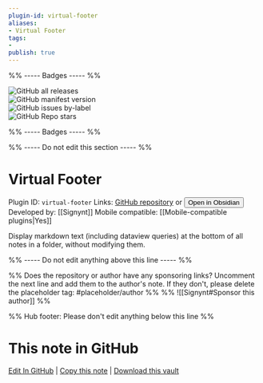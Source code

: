 ```yaml
---
plugin-id: virtual-footer
aliases:
- Virtual Footer
tags: 
- 
publish: true
---
```


%% ----- Badges ----- %%

![GitHub all releases](https://img.shields.io/github/downloads/Signynt/virtual-footer/total?color=573E7A&logo=github&style=for-the-badge)   
![GitHub manifest version](https://img.shields.io/github/manifest-json/v/Signynt/virtual-footer?color=573E7A&logo=github&style=for-the-badge)   
![GitHub issues by-label](https://img.shields.io/github/issues/Signynt/virtual-footer/help%20wanted?color=573E7A&logo=github&style=for-the-badge)   
![GitHub Repo stars](https://img.shields.io/github/stars/Signynt/virtual-footer?color=573E7A&logo=github&style=for-the-badge)

%% ----- Badges ----- %%

%% ----- Do not edit this section ----- %%

# Virtual Footer

Plugin ID: `virtual-footer`
Links: [GitHub repository](https://github.com/Signynt/virtual-footer) or [<button id=HH>Open in Obsidian</button>](obsidian://show-plugin?id=virtual-footer)
Developed by: [[Signynt]]
Mobile compatible: [[Mobile-compatible plugins|Yes]]

Display markdown text (including dataview queries) at the bottom of all notes in a folder, without modifying them.

%% ----- Do not edit anything above this line ----- %% 

%% Does the repository or author have any sponsoring links? Uncomment the next line and add them to the author's note. If they don't, please delete the placeholder tag: #placeholder/author %%
%% ![[Signynt#Sponsor this author]] %%

%% Hub footer: Please don't edit anything below this line %%

# This note in GitHub

<span class="git-footer">[Edit In GitHub](https://github.dev/obsidian-community/obsidian-hub/blob/main/02%20-%20Community%20Expansions/02.05%20All%20Community%20Expansions/Plugins/virtual-footer.md "git-hub-edit-note") | [Copy this note](https://raw.githubusercontent.com/obsidian-community/obsidian-hub/main/02%20-%20Community%20Expansions/02.05%20All%20Community%20Expansions/Plugins/virtual-footer.md "git-hub-copy-note") | [Download this vault](https://github.com/obsidian-community/obsidian-hub/archive/refs/heads/main.zip "git-hub-download-vault") </span>
